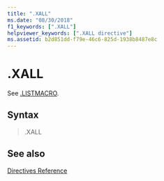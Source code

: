 ```yaml
---
title: ".XALL"
ms.date: "08/30/2018"
f1_keywords: [".XALL"]
helpviewer_keywords: [".XALL directive"]
ms.assetid: b2d851dd-f79e-46c6-825d-1938b8487e8c
---
```

# .XALL

See [.LISTMACRO](../../assembler/masm/dot-listmacro.md).

## Syntax

> .XALL

## See also

[Directives Reference](../../assembler/masm/directives-reference.md)<br/>